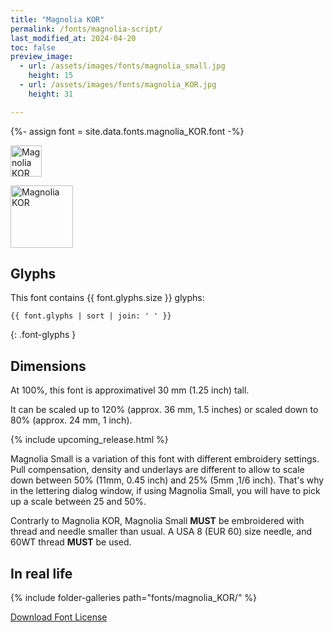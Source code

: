 ```yaml
---
title: "Magnolia KOR"
permalink: /fonts/magnolia-script/
last_modified_at: 2024-04-20
toc: false
preview_image:
  - url: /assets/images/fonts/magnolia_small.jpg
    height: 15
  - url: /assets/images/fonts/magnolia_KOR.jpg
    height: 31

---
```

{%- assign font = site.data.fonts.magnolia_KOR.font -%}

<img 
     src="/assets/images/fonts/magnolia_small.jpg"
     alt="Magnolia KOR" height="50">

<img 
     src="/assets/images/fonts/magnolia_KOR.jpg"
     alt="Magnolia KOR" height="100">  
## Glyphs

This font contains  {{ font.glyphs.size }} glyphs:

```
{{ font.glyphs | sort | join: ' ' }}
```
{: .font-glyphs }

## Dimensions

At 100%, this font is approximativel 30 mm (1.25 inch) tall.

It can be scaled up to 120% (approx. 36 mm, 1.5  inches) or scaled down to  80% (approx.  24 mm, 1 inch).

{% include upcoming_release.html %} 

Magnolia Small is a variation of this font with different embroidery settings. Pull compensation, density and underlays are different to allow to scale down between 50% (11mm, 0.45 inch) and 25% (5mm ,1/6 inch). That's why in the lettering dialog window, if using Magnolia Small, you will have to pick up a scale between 25 and 50%. 

Contrarly to Magnolia KOR, Magnolia  Small  **MUST** be embroidered with thread and needle smaller than usual.
A USA 8 (EUR 60) size needle, and 60WT thread **MUST** be used.



## In real life

{% include folder-galleries path="fonts/magnolia_KOR/" %}

[Download Font License](https://github.com/inkstitch/inkstitch/tree/main/fonts/magnolia_%20KOR/LICENSE)
